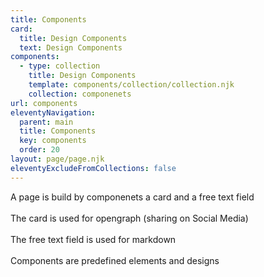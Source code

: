 ```yaml
---
title: Components
card:
  title: Design Components
  text: Design Components
components:
  - type: collection
    title: Design Components
    template: components/collection/collection.njk
    collection: componenets
url: components
eleventyNavigation:
  parent: main
  title: Components
  key: components
  order: 20
layout: page/page.njk
eleventyExcludeFromCollections: false
---
```


A page is build by componenets a card and a free text field\
\
T﻿he card is used for opengraph (sharing on Social Media) \
\
T﻿he free text field is used for markdown \
\
C﻿omponents are predefined elements and designs
